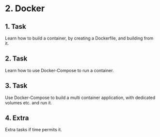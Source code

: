 # 2. Docker

## 1. Task

Learn how to build a container, by creating a Dockerfile, and building from it. 

## 2. Task

Learn how to use Docker-Compose to run a container.

## 3. Task

Use Docker-Compose to build a multi container application, with dedicated volumes etc. and run it. 

## 4. Extra

Extra tasks if time permits it.